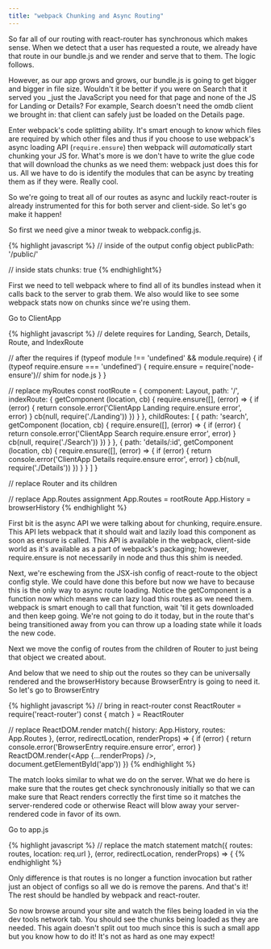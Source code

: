 ```yaml
---
title: "webpack Chunking and Async Routing"
---
```


So far all of our routing with react-router has synchronous which makes sense. When we detect that a user has requested a route, we already have that route in our bundle.js and we render and serve that to them. The logic follows.

However, as our app grows and grows, our bundle.js is going to get bigger and bigger in file size. Wouldn't it be better if you were on Search that it served you _just the JavaScript you need for that page and none of the JS for Landing or Details? For example, Search doesn't need the omdb client we brought in: that client can safely just be loaded on the Details page.

Enter webpack's code splitting ability. It's smart enough to know which files are required by which other files and thus if you choose to use webpack's async loading API (<code>require.ensure</code>) then webpack will _automatically_ start chunking your JS for. What's more is we don't have to write the glue code that will download the chunks as we need them: webpack just does this for us. All we have to do is identify the modules that can be async by treating them as if they were. Really cool.

So we're going to treat all of our routes as async and luckily react-router is already instrumented for this for both server and client-side. So let's go make it happen!

So first we need give a minor tweak to webpack.config.js.

{% highlight javascript %}
// inside of the output config object
publicPath: '/public/'

// inside stats
chunks: true
{% endhighlight%}

First we need to tell webpack where to find all of its bundles instead when it calls back to the server to grab them. We also would like to see some webpack stats now on chunks since we're using them.

Go to ClientApp

{% highlight javascript %}
// delete requires for Landing, Search, Details, Route, and IndexRoute

// after the requires
if (typeof module !== 'undefined' && module.require) {
  if (typeof require.ensure === 'undefined') {
    require.ensure = require('node-ensure')// shim for node.js
  }
}

// replace myRoutes
const rootRoute = {
  component: Layout,
  path: '/',
  indexRoute: {
    getComponent (location, cb) {
      require.ensure([], (error) => {
        if (error) {
          return console.error('ClientApp Landing require.ensure error', error)
        }
        cb(null, require('./Landing'))
      })
    }
  },
  childRoutes: [
    {
      path: 'search',
      getComponent (location, cb) {
        require.ensure([], (error) => {
          if (error) {
            return console.error('ClientApp Search require.ensure error', error)
          }
          cb(null, require('./Search'))
        })
      }
    },
    {
      path: 'details/:id',
      getComponent (location, cb) {
        require.ensure([], (error) => {
          if (error) {
            return console.error('ClientApp Details require.ensure error', error)
          }
          cb(null, require('./Details'))
        })
      }
    }
  ]
}

// replace Router and its children
<Router routes={rootRoute} history={browserHistory} />

// replace App.Routes assignment
App.Routes = rootRoute
App.History = browserHistory
{% endhighlight %}

First bit is the async API we were talking about for chunking, require.ensure. This API lets webpack that it should wait and lazily load this component as soon as ensure is called. This API is available in the webpack, client-side world as it's available as a part of webpack's packaging; however, require.ensure is not necessarily in node and thus this shim is needed.

Next, we're eschewing from the JSX-ish config of react-route to the object config style. We could have done this before but now we have to because this is the only way to async route loading. Notice the getComponent is a function now which means we can lazy load this routes as we need them. webpack is smart enough to call that function, wait 'til it gets downloaded and then keep going. We're not going to do it today, but in the route that's being transitioned away from you can throw up a loading state while it loads the new code.

Next we move the config of routes from the children of Router to just being that object we created about.

And below that we need to ship out the routes so they can be universally rendered and the browserHistory because BrowserEntry is going to need it. So let's go to BrowserEntry

{% highlight javascript %}
// bring in react-router
const ReactRouter = require('react-router')
const { match } = ReactRouter

// replace ReactDOM.render
match({ history: App.History, routes: App.Routes }, (error, redirectLocation, renderProps) => {
  if (error) {
    return console.error('BrowserEntry require.ensure error', error)
  }
  ReactDOM.render(<App {...renderProps} />, document.getElementById('app'))
})
{% endhighlight %}

The match looks similar to what we do on the server. What we do here is make sure that the routes get check synchronously initially so that we can make sure that React renders correctly the first time so it matches the server-rendered code or otherwise React will blow away your server-rendered code in favor of its own.

Go to app.js

{% highlight javascript %}
// replace the match statement
match({ routes: routes, location: req.url }, (error, redirectLocation, renderProps) => {
{% endhighlight %}

Only difference is that routes is no longer a function invocation but rather just an object of configs so all we do is remove the parens. And that's it! The rest should be handled by webpack and react-router.

So now browse around your site and watch the files being loaded in via the dev tools network tab. You should see the chunks being loaded as they are needed. This again doesn't split out too much since this is such a small app but you know how to do it! It's not as hard as one may expect!